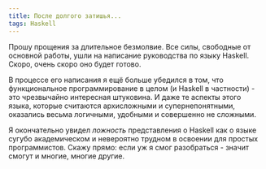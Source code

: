 ```yaml
---
title: После долгого затишья...
tags: Haskell
---
```


Прошу прощения за длительное безмолвие. Все силы, свободные от основной работы, ушли на написание руководства по языку Haskell. Скоро, очень скоро оно будет готово. 

В процессе его написания я ещё больше убедился в том, что функциональное программирование в целом (и Haskell в частности) - это чрезвычайно интересная штуковина. И даже те аспекты этого языка, которые считаются архисложными и супернепонятными, оказались весьма логичными, удобными и совершенно не сложными.

Я окончательно увидел *ложность* представления о Haskell как о языке сугубо академическом и невероятно трудном в освоении для простых программистов. Скажу прямо: если уж я смог разобраться - значит смогут и многие, многие другие.
